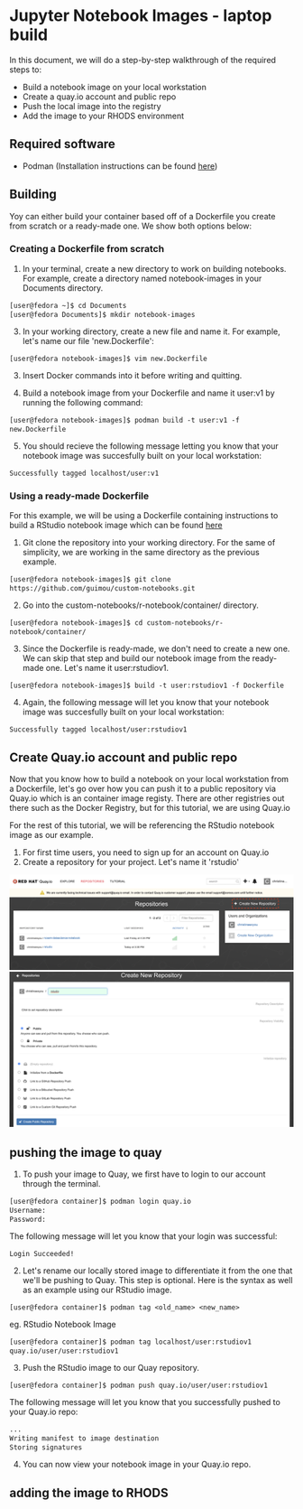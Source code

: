 # Jupyter Notebook Images - laptop build

In this document, we will do a step-by-step walkthrough of the required steps to: 
* Build a notebook image on your local workstation
* Create a quay.io account and public repo
* Push the local image into the registry
* Add the image to your RHODS environment

## Required software
* Podman (Installation instructions can be found [here](https://podman.io/getting-started/installation))


## Building
Yoy can either build your container based off of a Dockerfile you create from scratch or a ready-made one. We show both options below:
### Creating a Dockerfile from scratch 
1. In your terminal, create a new directory to work on building notebooks. For example, create a directory named notebook-images in your Documents directory.
```
[user@fedora ~]$ cd Documents
[user@fedora Documents]$ mkdir notebook-images
```
3. In your working directory, create a new file and name it. For example, let's name our file 'new.Dockerfile':
```
[user@fedora notebook-images]$ vim new.Dockerfile
```
3. Insert Docker commands into it before writing and quitting.

4. Build a notebook image from your Dockerfile and name it user:v1 by running the following command:
```
[user@fedora notebook-images]$ podman build -t user:v1 -f new.Dockerfile
```
5. You should recieve the following message letting you know that your notebook image was succesfully built on your local workstation:
```
Successfully tagged localhost/user:v1
```

### Using a ready-made Dockerfile
For this example, we will be using a Dockerfile containing instructions to build a RStudio notebook image which can be found [here](https://github.com/guimou/custom-notebooks/blob/main/r-notebook/container/Dockerfile)
1. Git clone the repository into your working directory. For the same of simplicity, we are working in the same directory as the previous example.
```
[user@fedora notebook-images]$ git clone https://github.com/guimou/custom-notebooks.git
```
2. Go into the custom-notebooks/r-notebook/container/ directory. 
```
[user@fedora notebook-images]$ cd custom-notebooks/r-notebook/container/
```
3. Since the Dockerfile is ready-made, we don't need to create a new one. We can skip that step and build our notebook image from the ready-made one. Let's name it user:rstudiov1.
```
[user@fedora notebook-images]$ build -t user:rstudiov1 -f Dockerfile
```
4. Again, the following message will let you know that your notebook image was succesfully built on your local workstation:
```
Successfully tagged localhost/user:rstudiov1
```

## Create Quay.io account and public repo
Now that you know how to build a notebook on your local workstation from a Dockerfile, let's go over how you can push it to a public repository via Quay.io which is an container image registy. There are other registries out there such as the Docker Registry, but for this tutorial, we are using Quay.io

For the rest of this tutorial, we will be referencing the RStudio notebook image as our example.

1. For first time users, you need to sign up for an account on Quay.io
2. Create a repository for your project. Let's name it 'rstudio'

![](/img/quay-ui.png)
![](/img/quay-create-new-repo.png)

## pushing the image to quay
1. To push your image to Quay, we first have to login to our account through the terminal.
```
[user@fedora container]$ podman login quay.io
Username:
Password:
```
  The following message will let you know that your login was successful:
```
Login Succeeded!
```
2. Let's rename our locally stored image to differentiate it from the one that we'll be pushing to Quay. This step is optional. Here is the syntax as well as an example using our RStudio image. 
```
[user@fedora container]$ podman tag <old_name> <new_name>
```
  eg. RStudio Notebook Image
```
[user@fedora container]$ podman tag localhost/user:rstudiov1 quay.io/user/user:rstudiov1
```
3. Push the RStudio image to our Quay repository.
```
[user@fedora container]$ podman push quay.io/user/user:rstudiov1
```
  The following message will let you know that you successfully pushed to your Quay.io repo:
 ```
 ...
 Writing manifest to image destination
 Storing signatures
 ```
 4. You can now view your notebook image in your Quay.io repo.

  

## adding the image to RHODS


